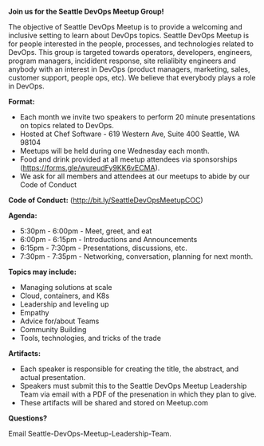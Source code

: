 **Join us for the Seattle DevOps Meetup Group!**

The objective of Seattle DevOps Meetup is to provide a welcoming and inclusive setting to learn about DevOps topics. Seattle DevOps Meetup is for people interested in the people, processes, and technologies related to DevOps. This group is targeted towards operators, developers, engineers, program managers, incidident response, site relialibity engineers and anybody with an interest in DevOps (product managers, marketing, sales, customer support, people ops, etc). We believe that everybody plays a role in DevOps.

**Format:**
* Each month we invite two speakers to perform 20 minute presentations on topics related to DevOps. 
* Hosted at Chef Software - 619 Western Ave, Suite 400 Seattle, WA 98104
* Meetups will be held during one Wednesday each month.
* Food and drink provided at all meetup attendees via sponsorships (https://forms.gle/wureudFy9KK6vECMA).
* We ask for all members and attendees at our meetups to abide by our Code of Conduct

**Code of Conduct:** 
(http://bit.ly/SeattleDevOpsMeetupCOC)

**Agenda:**

* 5:30pm - 6:00pm - Meet, greet, and eat
* 6:00pm - 6:15pm - Introductions and Announcements
* 6:15pm - 7:30pm - Presentations, discussions, etc.
* 7:30pm - 7:35pm - Networking, conversation, planning for next month.

**Topics may include:**

* Managing solutions at scale
* Cloud, containers, and K8s
* Leadership and leveling up
* Empathy
* Advice for/about Teams
* Community Building
* Tools, technologies, and tricks of the trade

**Artifacts:**

* Each speaker is responsible for creating the title, the abstract, and actual presentation.
* Speakers must submit this to the Seattle DevOps Meetup Leadership Team via email with a PDF of the presenation in which they plan to give.
* These artifacts will be shared and stored on Meetup.com

**Questions?**

Email Seattle-DevOps-Meetup-Leadership-Team.
